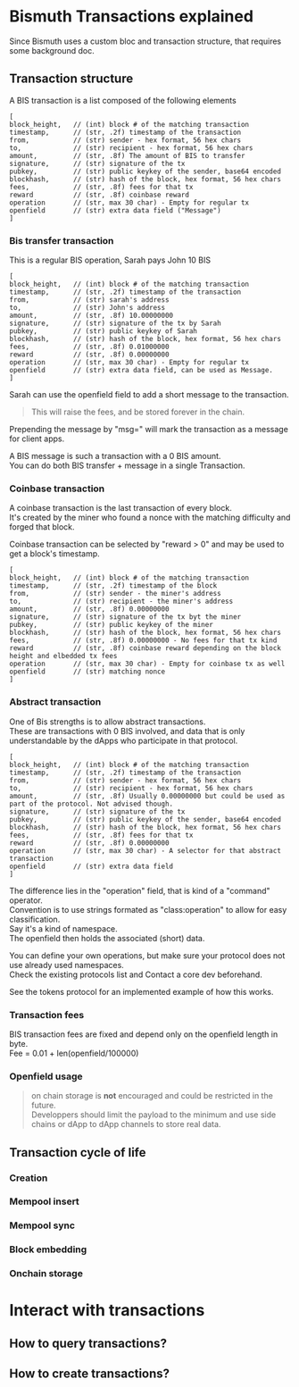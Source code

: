 # Bismuth Transactions explained

Since Bismuth uses a custom bloc and transaction structure, that requires some background doc.

## Transaction structure

A BIS transaction is a list composed of the following elements

```
[
block_height,   // (int) block # of the matching transaction
timestamp,      // (str, .2f) timestamp of the transaction
from,           // (str) sender - hex format, 56 hex chars
to,             // (str) recipient - hex format, 56 hex chars
amount,         // (str, .8f) The amount of BIS to transfer
signature,      // (str) signature of the tx
pubkey,         // (str) public keykey of the sender, base64 encoded
blockhash,      // (str) hash of the block, hex format, 56 hex chars
fees,           // (str, .8f) fees for that tx
reward          // (str, .8f) coinbase reward
operation       // (str, max 30 char) - Empty for regular tx
openfield       // (str) extra data field ("Message")
]
```

### Bis transfer transaction

This is a regular BIS operation, Sarah pays John 10 BIS

```
[
block_height,   // (int) block # of the matching transaction
timestamp,      // (str, .2f) timestamp of the transaction
from,           // (str) sarah's address
to,             // (str) John's address
amount,         // (str, .8f) 10.00000000
signature,      // (str) signature of the tx by Sarah
pubkey,         // (str) public keykey of Sarah
blockhash,      // (str) hash of the block, hex format, 56 hex chars
fees,           // (str, .8f) 0.01000000
reward          // (str, .8f) 0.00000000
operation       // (str, max 30 char) - Empty for regular tx
openfield       // (str) extra data field, can be used as Message.
]
```

Sarah can use the openfield field to add a short message to the transaction.  

> This will raise the fees, and be stored forever in the chain.

Prepending the message by "msg=" will mark the transaction as a message for client apps.

A BIS message is such a transaction with a 0 BIS amount.  
You can do both BIS transfer + message in a single Transaction.

### Coinbase transaction

A coinbase transaction is the last transaction of every block.  
It's created by the miner who found a nonce with the matching difficulty and forged that block.

Coinbase transaction can be selected by "reward > 0" and may be used to get a block's timestamp.

```
[
block_height,   // (int) block # of the matching transaction
timestamp,      // (str, .2f) timestamp of the block
from,           // (str) sender - the miner's address
to,             // (str) recipient - the miner's address
amount,         // (str, .8f) 0.00000000
signature,      // (str) signature of the tx byt the miner
pubkey,         // (str) public keykey of the miner
blockhash,      // (str) hash of the block, hex format, 56 hex chars
fees,           // (str, .8f) 0.00000000 - No fees for that tx kind
reward          // (str, .8f) coinbase reward depending on the block height and elbedded tx fees
operation       // (str, max 30 char) - Empty for coinbase tx as well
openfield       // (str) matching nonce
]
```

### Abstract transaction

One of Bis strengths is to allow abstract transactions.  
These are transactions with 0 BIS involved, and data that is only understandable by the dApps who participate in that protocol.

```
[
block_height,   // (int) block # of the matching transaction
timestamp,      // (str, .2f) timestamp of the transaction
from,           // (str) sender - hex format, 56 hex chars
to,             // (str) recipient - hex format, 56 hex chars
amount,         // (str, .8f) Usually 0.00000000 but could be used as part of the protocol. Not advised though.
signature,      // (str) signature of the tx
pubkey,         // (str) public keykey of the sender, base64 encoded
blockhash,      // (str) hash of the block, hex format, 56 hex chars
fees,           // (str, .8f) fees for that tx
reward          // (str, .8f) 0.00000000
operation       // (str, max 30 char) - A selector for that abstract transaction
openfield       // (str) extra data field
]
```

The difference lies in the "operation" field, that is kind of a "command" operator.  
Convention is to use strings formated as "class:operation" to allow for easy classification.  
Say it's a kind of namespace.  
The openfield then holds the associated (short) data.

You can define your own operations, but make sure your protocol does not use already used namespaces.  
Check the existing protocols list and Contact a core dev beforehand.

See the tokens protocol for an implemented example of how this works.

### Transaction fees

BIS transaction fees are fixed and depend only on the openfield length in byte.  
Fee = 0.01 + len(openfield/100000)

### Openfield usage

> on chain storage is **not** encouraged and could be restricted in the future.  
Developpers should limit the payload to the minimum and use side chains or dApp to dApp channels to store real data.

## Transaction cycle of life

### Creation 



### Mempool insert

### Mempool sync

### Block embedding

### Onchain storage



# Interact with transactions

## How to query transactions?

## How to create transactions?
